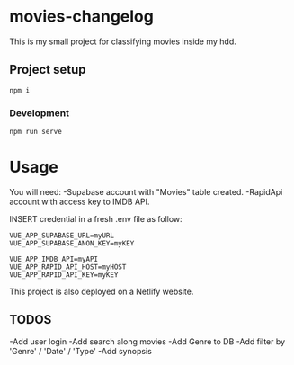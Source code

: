 # movies-changelog
This is my small project for classifying movies inside my hdd.

## Project setup
```
npm i
```
### Development
```
npm run serve
```

# Usage
You will need:
-Supabase account with "Movies" table created.
-RapidApi account with access key to IMDB API.

INSERT credential in a fresh .env file as follow:
```
VUE_APP_SUPABASE_URL=myURL
VUE_APP_SUPABASE_ANON_KEY=myKEY

VUE_APP_IMDB_API=myAPI
VUE_APP_RAPID_API_HOST=myHOST
VUE_APP_RAPID_API_KEY=myKEY
```
This project is also deployed on a Netlify website.

## TODOS
-Add user login
-Add search along movies
-Add Genre to DB
-Add filter by 'Genre' / 'Date' / 'Type'
-Add synopsis